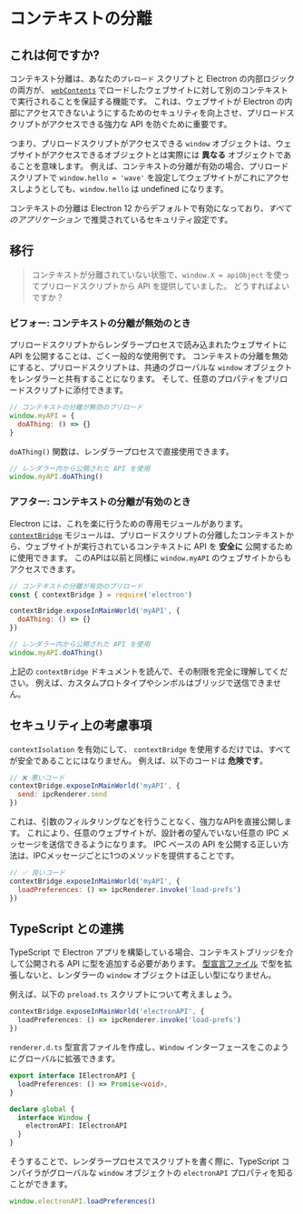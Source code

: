 # コンテキストの分離

## これは何ですか?

コンテキスト分離は、あなたの`プレロード` スクリプトと Electron の内部ロジックの両方が、 [`webContents`](../api/web-contents.md) でロードしたウェブサイトに対して別のコンテキストで実行されることを保証する機能です。  これは、ウェブサイトが Electron の内部にアクセスできないようにするためのセキュリティを向上させ、プリロードスクリプトがアクセスできる強力な API を防ぐために重要です。

つまり、プリロードスクリプトがアクセスできる `window` オブジェクトは、ウェブサイトがアクセスできるオブジェクトとは実際には **異なる** オブジェクトであることを意味します。  例えば、コンテキストの分離が有効の場合、プリロードスクリプトで `window.hello = 'wave'` を設定してウェブサイトがこれにアクセスしようとしても、`window.hello` は undefined になります。

コンテキストの分離は Electron 12 からデフォルトで有効になっており、_すべてのアプリケーション_ で推奨されているセキュリティ設定です。

## 移行

> コンテキストが分離されていない状態で、`window.X = apiObject` を使ってプリロードスクリプトから API を提供していました。 どうすればよいですか？

### ビフォー: コンテキストの分離が無効のとき

プリロードスクリプトからレンダラープロセスで読み込まれたウェブサイトに API を公開することは、ごく一般的な使用例です。 コンテキストの分離を無効にすると、プリロードスクリプトは、共通のグローバルな `window` オブジェクトをレンダラーと共有することになります。 そして、任意のプロパティをプリロードスクリプトに添付できます。

```javascript title='preload.js'
// コンテキストの分離が無効のプリロード
window.myAPI = {
  doAThing: () => {}
}
```

`doAThing()` 関数は、レンダラープロセスで直接使用できます。

```javascript title='renderer.js'
// レンダラー内から公開された API を使用
window.myAPI.doAThing()
```

### アフター: コンテキストの分離が有効のとき

Electron には、これを楽に行うための専用モジュールがあります。 [`contextBridge`](.../api/context-bridge.md) モジュールは、プリロードスクリプトの分離したコンテキストから、ウェブサイトが実行されているコンテキストに API を **安全に** 公開するために使用できます。 このAPIは以前と同様に `window.myAPI` のウェブサイトからもアクセスできます。

```javascript title='preload.js'
// コンテキストの分離が有効のプリロード
const { contextBridge } = require('electron')

contextBridge.exposeInMainWorld('myAPI', {
  doAThing: () => {}
})
```

```javascript title='renderer.js'
// レンダラー内から公開された API を使用
window.myAPI.doAThing()
```

上記の `contextBridge` ドキュメントを読んで、その制限を完全に理解してください。 例えば、カスタムプロトタイプやシンボルはブリッジで送信できません。

## セキュリティ上の考慮事項

`contextIsolation` を有効にして、 `contextBridge` を使用するだけでは、すべてが安全であることにはなりません。 例えば、以下のコードは **危険です**。

```javascript title='preload.js'
// ❌ 悪いコード
contextBridge.exposeInMainWorld('myAPI', {
  send: ipcRenderer.send
})
```

これは、引数のフィルタリングなどを行うことなく、強力なAPIを直接公開します。 これにより、任意のウェブサイトが、設計者の望んでいない任意の IPC メッセージを送信できるようになります。 IPC ベースの API を公開する正しい方法は、IPCメッセージごとに1つのメソッドを提供することです。

```javascript title='preload.js'
// ✅ 良いコード
contextBridge.exposeInMainWorld('myAPI', {
  loadPreferences: () => ipcRenderer.invoke('load-prefs')
})
```

## TypeScript との連携

TypeScript で Electron アプリを構築している場合、コンテキストブリッジを介して公開される API に型を追加する必要があります。 [型宣言ファイル][] で型を拡張しないと、レンダラーの `window` オブジェクトは正しい型になりません。

例えば、以下の `preload.ts` スクリプトについて考えましょう。

```typescript title='preload.ts'
contextBridge.exposeInMainWorld('electronAPI', {
  loadPreferences: () => ipcRenderer.invoke('load-prefs')
})
```

`renderer.d.ts` 型宣言ファイルを作成し、`Window` インターフェースをこのようにグローバルに拡張できます。

```typescript title='renderer.d.ts'
export interface IElectronAPI {
  loadPreferences: () => Promise<void>,
}

declare global {
  interface Window {
    electronAPI: IElectronAPI
  }
}
```

そうすることで、レンダラープロセスでスクリプトを書く際に、TypeScript コンパイラがグローバルな `window` オブジェクトの `electronAPI` プロパティを知ることができます。

```typescript title='renderer.ts'
window.electronAPI.loadPreferences()
```

[型宣言ファイル]: https://www.typescriptlang.org/docs/handbook/declaration-files/introduction.html
